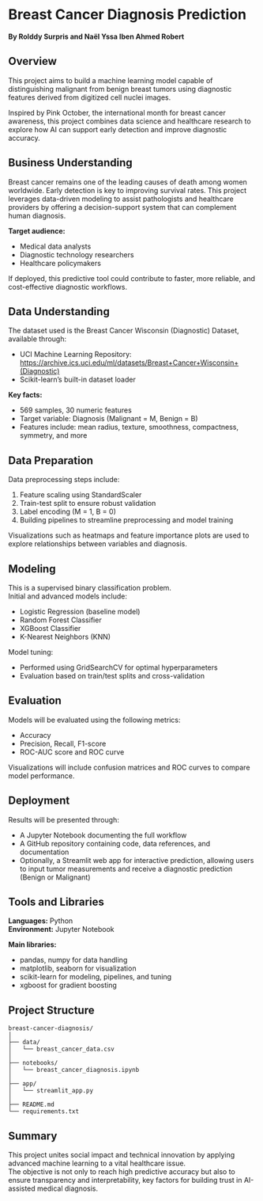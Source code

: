 # Breast Cancer Diagnosis Prediction
**By Rolddy Surpris and Naël Yssa Iben Ahmed Robert**

## Overview
This project aims to build a machine learning model capable of distinguishing malignant from benign breast tumors using diagnostic features derived from digitized cell nuclei images.

Inspired by Pink October, the international month for breast cancer awareness, this project combines data science and healthcare research to explore how AI can support early detection and improve diagnostic accuracy.

## Business Understanding
Breast cancer remains one of the leading causes of death among women worldwide. Early detection is key to improving survival rates. This project leverages data-driven modeling to assist pathologists and healthcare providers by offering a decision-support system that can complement human diagnosis.

**Target audience:**  
- Medical data analysts  
- Diagnostic technology researchers  
- Healthcare policymakers  

If deployed, this predictive tool could contribute to faster, more reliable, and cost-effective diagnostic workflows.

## Data Understanding
The dataset used is the Breast Cancer Wisconsin (Diagnostic) Dataset, available through:  
- UCI Machine Learning Repository: https://archive.ics.uci.edu/ml/datasets/Breast+Cancer+Wisconsin+(Diagnostic)  
- Scikit-learn’s built-in dataset loader

**Key facts:**  
- 569 samples, 30 numeric features  
- Target variable: Diagnosis (Malignant = M, Benign = B)  
- Features include: mean radius, texture, smoothness, compactness, symmetry, and more

## Data Preparation
Data preprocessing steps include:  
1. Feature scaling using StandardScaler  
2. Train-test split to ensure robust validation  
3. Label encoding (M = 1, B = 0)  
4. Building pipelines to streamline preprocessing and model training

Visualizations such as heatmaps and feature importance plots are used to explore relationships between variables and diagnosis.

## Modeling
This is a supervised binary classification problem.  
Initial and advanced models include:  
- Logistic Regression (baseline model)  
- Random Forest Classifier  
- XGBoost Classifier  
- K-Nearest Neighbors (KNN)

Model tuning:  
- Performed using GridSearchCV for optimal hyperparameters  
- Evaluation based on train/test splits and cross-validation

## Evaluation
Models will be evaluated using the following metrics:  
- Accuracy  
- Precision, Recall, F1-score  
- ROC-AUC score and ROC curve

Visualizations will include confusion matrices and ROC curves to compare model performance.

## Deployment
Results will be presented through:  
- A Jupyter Notebook documenting the full workflow  
- A GitHub repository containing code, data references, and documentation  
- Optionally, a Streamlit web app for interactive prediction, allowing users to input tumor measurements and receive a diagnostic prediction (Benign or Malignant)

## Tools and Libraries
**Languages:** Python  
**Environment:** Jupyter Notebook

**Main libraries:**  
- pandas, numpy for data handling  
- matplotlib, seaborn for visualization  
- scikit-learn for modeling, pipelines, and tuning  
- xgboost for gradient boosting

## Project Structure
```
breast-cancer-diagnosis/
│
├── data/
│   └── breast_cancer_data.csv
│
├── notebooks/
│   └── breast_cancer_diagnosis.ipynb
│
├── app/
│   └── streamlit_app.py
│
├── README.md
└── requirements.txt
```

## Summary
This project unites social impact and technical innovation by applying advanced machine learning to a vital healthcare issue.  
The objective is not only to reach high predictive accuracy but also to ensure transparency and interpretability, key factors for building trust in AI-assisted medical diagnosis.
